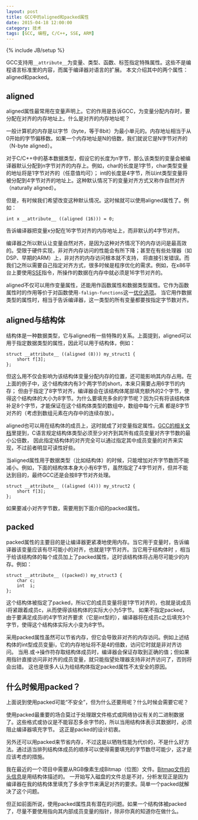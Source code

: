 ```yaml
---
layout: post
title: GCC中的aligned和packed属性
date: 2015-04-18 12:00:00
category: 技术
tags: [GCC, 编程, C/C++, SSE, ARM]
---
```

{% include JB/setup %}

GCC支持用`__attribute__`为变量、类型、函数、标签指定特殊属性。这些不是编程语言标准里的内容，而属于编译器对语言的扩展。
本文介绍其中的两个属性：aligned和packed。

<!--more-->

## aligned

aligned属性最常用在变量声明上。它的作用是告诉GCC，为变量分配内存时，要分配在对齐的内存地址上。什么是对齐的内存地址呢？

一般计算机的内存是以字节（byte，等于8bit）为最小单元的。内存地址相当于从0开始的字节偏移数。如果一个内存地址是N的倍数，我们就说它是N字节对齐的（N-byte aligned）。

对于C/C++中的基本数据类型，假设它的长度为n字节，那么该类型的变量会被编译器默认分配到n字节对齐的内存上。例如，char的长度是1字节，char类型变量的地址将是1字节对齐的（任意值均可）；
int的长度是4字节，所以int类型变量将被分配到4字节对齐的地址上。这种默认情况下的变量对齐方式又称作自然对齐（naturally aligned）。

但是，有时候我们希望改变这种默认情况。这时候就可以使用aligned属性了。例如：

	int x __attribute__ ((aligned (16))) = 0;
	
告诉编译器把变量x分配在16字节对齐的内存地址上，而非默认的4字节对齐。

编译器之所以默认让变量自然对齐，是因为这种对齐情况下的内存访问是最高效的。受限于硬件实现，非对齐内存访问的性能会有所下降；甚至在有些处理器（如DSP、早期的ARM）上，非对齐的内存访问根本就不支持，
将直接引发错误。而我们之所以需要自己指定对齐方式，很多时候是程序优化的需求。例如，在x86平台上要使用[SSE](http://en.wikipedia.org/wiki/Streaming_SIMD_Extensions)指令，所操作的数据在内存中就必须是16字节对齐的。

aligned不仅可以用作变量属性，还能用作函数属性和数据类型属性。它作为函数属性时的作用等价于对函数使用`-falign-functions`这一[优化选项](https://gcc.gnu.org/onlinedocs/gcc/Optimize-Options.html)。
当它用作数据类型的属性时，相当于告诉编译器，这一类型的所有变量都要按指定字节数对齐。

## aligned与结构体

结构体是一种数据类型，它与aligned有一些特殊的关系。上面提到，aligned可以用于指定数据类型的属性，因此可以用于结构体，例如：

	struct __attribute__ ((aligned (8))) my_struct1 {
		short f[3];
	};

但这么用不仅会影响为该结构体变量分配内存的位置，还可能影响其内存占用。在上面的例子中，这个结构体内有3个两字节的short，本来只需要占用6字节的内存；
但由于指定了8字节对齐，编译器会在该结构体尾部填充额外的2个字节，使得这个结构体的大小为8字节。为什么要填充多余的字节呢？因为只有将该结构体补足8个字节，才能保证在这个结构体类型的数组中，数组中每个元素
都是8字节对齐的（考虑到数组元素在内存中的连续存放）。

aligned也可以用在结构体的成员上，这时就成了对变量指定属性。[GCC的相关文档](https://gcc.gnu.org/onlinedocs/gcc/Type-Attributes.html)里提到，C语言规定结构体类型必须至少对齐到其所有成员变量对齐字节数的最小公倍数，
因此指定结构体的对齐完全可以通过指定其中成员变量的对齐来实现，不过前者明显可读性好些。

当aligned属性用于数据类型（比如结构体）的时候，只能增加对齐字节数而不能减小。例如，下面的结构体本身大小有6字节，虽然指定了4字节对齐，但并不能达到目的，最终GCC还是会按8字节对齐处理。

	struct __attribute__ ((aligned (4))) my_struct2 {
		short f[3];
	};

如果要减小对齐字节数，需要用到下面介绍的packed属性。

## packed

packed属性的主要目的是让编译器更紧凑地使用内存。当它用于变量时，告诉编译器该变量应该有尽可能小的对齐，也就是1字节对齐。当它用于结构体时
，相当于给该结构体的每个成员加上了packed属性，这时该结构体将占用尽可能少的内存。例如：

	struct __attribute__ ((packed)) my_struct3 {
		char c;
		int  i;
	};

这个结构体被指定了packed，所以它的成员变量将是1字节对齐的，也就是说成员i将紧跟着成员c，从而使得该结构体的实际大小为5字节。
如果不指定packed，由于要满足成员i的4字节对齐要求（它是int型的），编译器将在成员c之后填充3个字节，使得这个结构体实际大小变为8字节。

采用packed属性虽然可以节省内存，但它会导致非对齐的内存访问。例如上述结构体的int型成员变量i，它的内存地址将不是4的倍数，访问它时就是非对齐访问。
当用.或->操作符存取结构体成员时，编译器会保证存取到正确的值；但如果用指针直接访问非对齐的成员变量，就只能指望处理器支持非对齐访问了，否则将会出错。
这也是很多人认为给结构体指定packed属性不太安全的原因。

## 什么时候用packed？

上面说到使用packed可能“不安全”，但为什么还要用呢？什么时候会需要它呢？

使用packed最重要的场合莫过于处理跟文件格式或网络协议有关的二进制数据了。这些格式或协议是不能容忍多余字节的，所以当用结构体表示其数据时，必须阻止编译器填充字节。
这正是packed的设计初衷。

另外还可以用packed来节省内存，不过这是以牺牲性能为代价的，不是什么好方法。通过适当排列结构体成员的顺序可以使得需要填充的字节数尽可能少，这才是应该考虑的措施。

我在最近的一个项目中需要从RGB像素生成Bitmap（位图）文件。[Bitmap文件的头信息](https://msdn.microsoft.com/en-us/library/windows/desktop/dd183374(v=vs.85).aspx)是用结构体描述的。
一开始写入磁盘的文件总是不对，分析发现正是因为编译器在我的结构体里填充了多余字节来满足对齐的要求。简单一个packed就解决了这个问题。

但正如前面所说，使用packed属性具有潜在的问题。如果一个结构体被packed了，尽量不要使用指向其内部成员变量的指针，除非你真的知道你在做什么。
